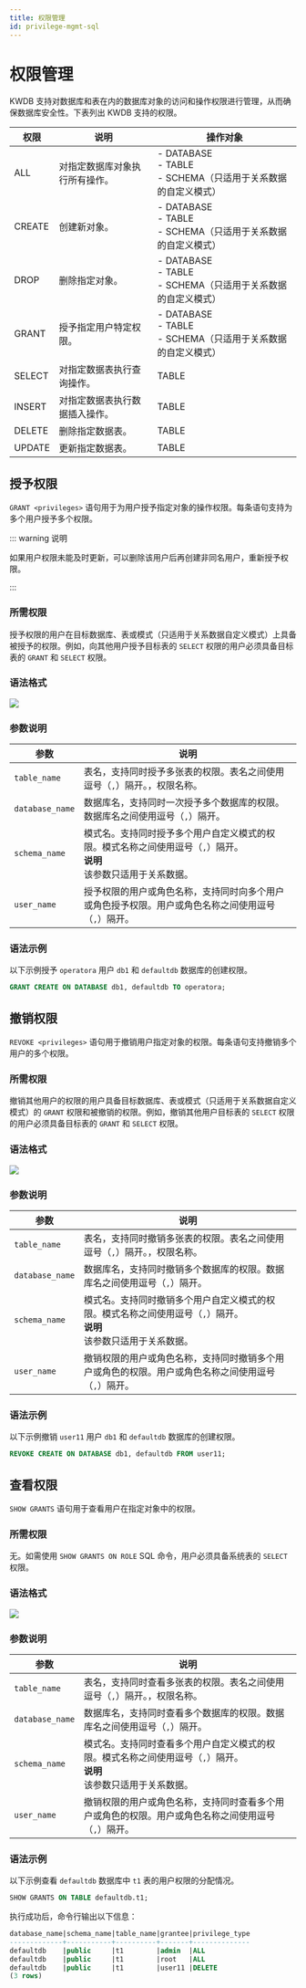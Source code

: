 ```yaml
---
title: 权限管理
id: privilege-mgmt-sql
---
```


# 权限管理

KWDB 支持对数据库和表在内的数据库对象的访问和操作权限进行管理，从而确保数据库安全性。下表列出 KWDB 支持的权限。

| 权限   | 说明                          | 操作对象                                                            |
|--------|-----------------------------|---------------------------------------------------------------------|
| ALL    | 对指定数据库对象执行所有操作。 | - DATABASE <br >- TABLE <br >- SCHEMA（只适用于关系数据的自定义模式） |
| CREATE | 创建新对象。                   | - DATABASE <br >- TABLE <br >- SCHEMA（只适用于关系数据的自定义模式） |
| DROP   | 删除指定对象。                 | - DATABASE <br >- TABLE <br >- SCHEMA（只适用于关系数据的自定义模式） |
| GRANT  | 授予指定用户特定权限。         | - DATABASE <br >- TABLE <br >- SCHEMA（只适用于关系数据的自定义模式） |
| SELECT | 对指定数据表执行查询操作。     | TABLE                                                               |
| INSERT | 对指定数据表执行数据插入操作。 | TABLE                                                               |
| DELETE | 删除指定数据表。               | TABLE                                                               |
| UPDATE | 更新指定数据表。               | TABLE                                                               |

## 授予权限

`GRANT <privileges>` 语句用于为用户授予指定对象的操作权限。每条语句支持为多个用户授予多个权限。

::: warning 说明

如果用户权限未能及时更新，可以删除该用户后再创建非同名用户，重新授予权限。

:::

### 所需权限

授予权限的用户在目标数据库、表或模式（只适用于关系数据自定义模式）上具备被授予的权限。例如，向其他用户授予目标表的 `SELECT` 权限的用户必须具备目标表的 `GRANT` 和 `SELECT` 权限。

### 语法格式

![](../../static/sql-reference/A48BbCj9GoZKlhxcTh2crTpKnOK.png)

### 参数说明

| 参数 | 说明 |
| --- | --- |
| `table_name` | 表名，支持同时授予多张表的权限。表名之间使用逗号（`,`）隔开。，权限名称。 |
| `database_name` | 数据库名，支持同时一次授予多个数据库的权限。数据库名之间使用逗号（`,`）隔开。|
| `schema_name` | 模式名。支持同时授予多个用户自定义模式的权限。模式名称之间使用逗号（`,`）隔开。<br> **说明** <br > 该参数只适用于关系数据。|
| `user_name` | 授予权限的用户或角色名称，支持同时向多个用户或角色授予权限。用户或角色名称之间使用逗号（`,`）隔开。 |

### 语法示例

以下示例授予 `operatora` 用户 `db1` 和 `defaultdb` 数据库的创建权限。

```sql
GRANT CREATE ON DATABASE db1, defaultdb TO operatora;
```

## 撤销权限

`REVOKE <privileges>` 语句用于撤销用户指定对象的权限。每条语句支持撤销多个用户的多个权限。

### 所需权限

撤销其他用户的权限的用户具备目标数据库、表或模式（只适用于关系数据自定义模式）的 `GRANT` 权限和被撤销的权限。例如，撤销其他用户目标表的 `SELECT` 权限的用户必须具备目标表的 `GRANT` 和 `SELECT` 权限。

### 语法格式

![](../../static/sql-reference/YQsDbNkeQoizHgxCBH3ce6o7nlb.png)

### 参数说明

| 参数 | 说明 |
| --- | --- |
| `table_name` | 表名，支持同时撤销多张表的权限。表名之间使用逗号（`,`）隔开。，权限名称。 |
| `database_name` | 数据库名，支持同时撤销多个数据库的权限。数据库名之间使用逗号（`,`）隔开。|
| `schema_name` | 模式名。支持同时撤销多个用户自定义模式的权限。模式名称之间使用逗号（`,`）隔开。<br> **说明** <br > 该参数只适用于关系数据。|
| `user_name` | 撤销权限的用户或角色名称，支持同时撤销多个用户或角色的权限。用户或角色名称之间使用逗号（`,`）隔开。 |

### 语法示例

以下示例撤销 `user11` 用户 `db1` 和 `defaultdb` 数据库的创建权限。

```sql
REVOKE CREATE ON DATABASE db1, defaultdb FROM user11;
```

## 查看权限

`SHOW GRANTS` 语句用于查看用户在指定对象中的权限。

### 所需权限

无。如需使用 `SHOW GRANTS ON ROLE` SQL 命令，用户必须具备系统表的 `SELECT` 权限。

### 语法格式

![](../../static/sql-reference/FiUNber88o4y39xrEMNclvn4nqf.png)

### 参数说明

| 参数 | 说明 |
| --- | --- |
| `table_name` | 表名，支持同时查看多张表的权限。表名之间使用逗号（`,`）隔开。，权限名称。 |
| `database_name` | 数据库名，支持同时查看多个数据库的权限。数据库名之间使用逗号（`,`）隔开。|
| `schema_name` | 模式名。支持同时查看多个用户自定义模式的权限。模式名称之间使用逗号（`,`）隔开。<br> **说明** <br > 该参数只适用于关系数据。|
| `user_name` | 撤销权限的用户或角色名称，支持同时查看多个用户或角色的权限。用户或角色名称之间使用逗号（`,`）隔开。 |

### 语法示例

以下示例查看 `defaultdb` 数据库中 `t1` 表的用户权限的分配情况。

```sql
SHOW GRANTS ON TABLE defaultdb.t1;
```

执行成功后，命令行输出以下信息：

```sql
database_name|schema_name|table_name|grantee|privilege_type
-------------+-----------+----------+-------+--------------
defaultdb    |public     |t1        |admin  |ALL
defaultdb    |public     |t1        |root   |ALL
defaultdb    |public     |t1        |user11 |DELETE
(3 rows)
```
